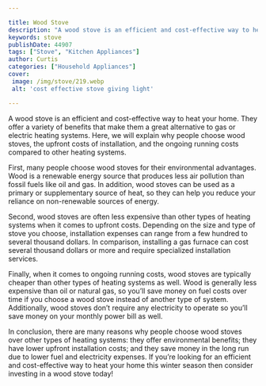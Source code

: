 ```yaml
---

title: Wood Stove
description: "A wood stove is an efficient and cost-effective way to heat your home. They offer a variety of benefits that make them a great alt...you wont regret reading on"
keywords: stove
publishDate: 44907
tags: ["Stove", "Kitchen Appliances"]
author: Curtis
categories: ["Household Appliances"]
cover: 
 image: /img/stove/219.webp
 alt: 'cost effective stove giving light'

---
```


A wood stove is an efficient and cost-effective way to heat your home. They offer a variety of benefits that make them a great alternative to gas or electric heating systems. Here, we will explain why people choose wood stoves, the upfront costs of installation, and the ongoing running costs compared to other heating systems.

First, many people choose wood stoves for their environmental advantages. Wood is a renewable energy source that produces less air pollution than fossil fuels like oil and gas. In addition, wood stoves can be used as a primary or supplementary source of heat, so they can help you reduce your reliance on non-renewable sources of energy.

Second, wood stoves are often less expensive than other types of heating systems when it comes to upfront costs. Depending on the size and type of stove you choose, installation expenses can range from a few hundred to several thousand dollars. In comparison, installing a gas furnace can cost several thousand dollars or more and require specialized installation services.

Finally, when it comes to ongoing running costs, wood stoves are typically cheaper than other types of heating systems as well. Wood is generally less expensive than oil or natural gas, so you’ll save money on fuel costs over time if you choose a wood stove instead of another type of system. Additionally, wood stoves don’t require any electricity to operate so you’ll save money on your monthly power bill as well. 

In conclusion, there are many reasons why people choose wood stoves over other types of heating systems: they offer environmental benefits; they have lower upfront installation costs; and they save money in the long run due to lower fuel and electricity expenses. If you’re looking for an efficient and cost-effective way to heat your home this winter season then consider investing in a wood stove today!
